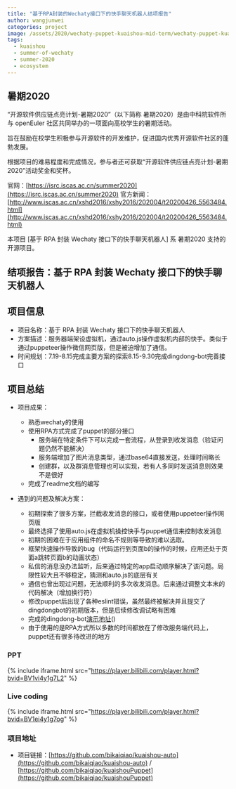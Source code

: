 ```yaml
---
title: "基于RPA封装的Wechaty接口下的快手聊天机器人结项报告"
author: wangjunwei
categories: project
image: /assets/2020/wechaty-puppet-kuaishou-mid-term/wechaty-puppet-kuaishou-mid-term.jpeg
tags:
  - kuaishou
  - summer-of-wechaty
  - summer-2020
  - ecosystem
---
```


## 暑期2020

“开源软件供应链点亮计划-暑期2020”（以下简称 暑期2020）是由中科院软件所与 openEuler 社区共同举办的一项面向高校学生的暑期活动。

旨在鼓励在校学生积极参与开源软件的开发维护，促进国内优秀开源软件社区的蓬勃发展。

根据项目的难易程度和完成情况，参与者还可获取“开源软件供应链点亮计划-暑期2020”活动奖金和奖杯。

官网：[https://isrc.iscas.ac.cn/summer2020](https://isrc.iscas.ac.cn/summer2020) 官方新闻：[http://www.iscas.ac.cn/xshd2016/xshy2016/202004/t20200426_5563484.html](http://www.iscas.ac.cn/xshd2016/xshy2016/202004/t20200426_5563484.html)

本项目 [基于 RPA 封装 Wechaty 接口下的快手聊天机器人] 系 暑期2020 支持的开源项目。

<!--more-->

## 结项报告：基于 RPA 封装 Wechaty 接口下的快手聊天机器人

## 项目信息

- 项目名称：基于 RPA 封装 Wechaty 接口下的快手聊天机器人
- 方案描述：服务器端架设虚拟机，通过auto.js操作虚拟机内部的快手。类似于通过puppeteer操作微信网页版，但是被迫增加了通信。
- 时间规划：7.19-8.15完成主要方案的探索8.15-9.30完成dingdong-bot完善接口

## 项目总结

- 项目成果：
  - 熟悉wechaty的使用
  - 使用RPA方式完成了puppet的部分接口
    - 服务端在特定条件下可以完成一套流程，从登录到收发消息（验证问题仍然不能解决）
    - 服务端增加了图片消息类型，通过base64直接发送，处理时间略长
    - 创建群，以及群消息管理也可以实现，若有人多同时发送消息则效果不是很好
  - 完成了readme文档的编写

- 遇到的问题及解决方案：
  - 初期探索了很多方案，拦截收发消息的接口，或者使用puppeteer操作网页版
  - 最终选择了使用auto.js在虚拟机操控快手与puppet通信来控制收发消息
  - 初期的困难在于应用组件的命名不规则等导致的难以选取。
  - 框架快速操作导致的bug（代码运行到页面b的操作的时候，应用还处于页面a跳转页面b的动画状态）
  - 私信的消息没办法监听，后来通过特定的app启动顺序解决了该问题。局限性较大且不够稳定，猜测和auto.js的底层有关
  - 通信也曾出现过问题，无法顺利的多次收发消息。后来通过调整文本末的代码解决（增加换行符）
  - 修改puppet后出现了各种eslint错误，虽然最终被解决并且提交了dingdongbot的初期版本，但是后续修改调试略有困难
  - 完成的dingdong-bot[演示地址](https://www.bilibili.com/video/BV1ei4y1g7og)()
  - 由于使用的是RPA方式所以多数的时间都放在了修改服务端代码上，puppet还有很多待改进的地方

### PPT

{% include iframe.html src="https://player.bilibili.com/player.html?bvid=BV1vi4y1g7L2" %}

### Live coding

{% include iframe.html src="https://player.bilibili.com/player.html?bvid=BV1ei4y1g7og" %}

### 项目地址

- 项目链接：[https://github.com/bikaiqiao/kuaishou-auto](https://github.com/bikaiqiao/kuaishou-auto) / [https://github.com/bikaiqiao/kuaishouPuppet](https://github.com/bikaiqiao/kuaishouPuppet)
